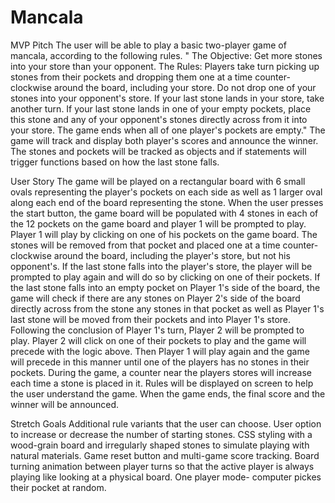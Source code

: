 # Mancala
MVP Pitch 
The user will be able to play a basic two-player game of mancala, according to the following rules. 
" The Objective:
Get more stones into your store than your opponent.
The Rules:
Players take turn picking up stones from their pockets 
and dropping them one at a time counter-clockwise around the board, including your store. 
Do not drop one of your stones into your opponent's store.
If your last stone lands in your store, take another turn. 
If your last stone lands in one of your empty pockets, 
place this stone and any of your opponent's stones directly across from it into your store. 
The game ends when all of one player's pockets are empty."
The game will track and display both player's scores and announce the winner.
The stones and pockets will be tracked as objects and if statements will trigger functions based on how the last stone falls.


User Story
The game will be played on a rectangular board with 6 small ovals representing the player's pockets on each side as well as 1 larger oval along each end of the board representing the stone. 
When the user presses the start button, the game board will be populated with 4 stones in each of the 12 pockets on the game board and 
player 1 will be prompted to play. Player 1 will play by clicking on one of his pockets on the game board. 
The stones will be removed from that pocket and placed one at a time counter-clockwise around the board, including the player's store, but not his opponent's.
If the last stone falls into the player's store, the player will be prompted to play again and will do so by clicking on one of their pockets.
If the last stone falls into an empty pocket on Player 1's side of the board, the game will check if there are any stones on Player 2's side 
of the board directly across from the stone any stones in that pocket as well as Player 1's last stone will be moved from their pockets and into Player 1's store. 
Following the conclusion of Player 1's turn, Player 2 will be prompted to play. Player 2 will click on one of their pockets to play and the game will precede with the logic above.
Then Player 1 will play again and the game will precede in this manner until one of the players has no stones in their pockets.
During the game, a counter near the players stores will increase each time a stone is placed in it. Rules will be displayed on screen to help the user understand the game.
When the game ends, the final score and the winner will be announced.

Stretch Goals
Additional rule variants that the user can choose.
User option to increase or decrease the number of starting stones.
CSS styling with a wood-grain board and irregularly shaped stones to simulate playing with natural materials.
Game reset button and multi-game score tracking.
Board turning animation between player turns so that the active player is always playing like looking at a physical board.
One player mode- computer pickes their pocket at random.
